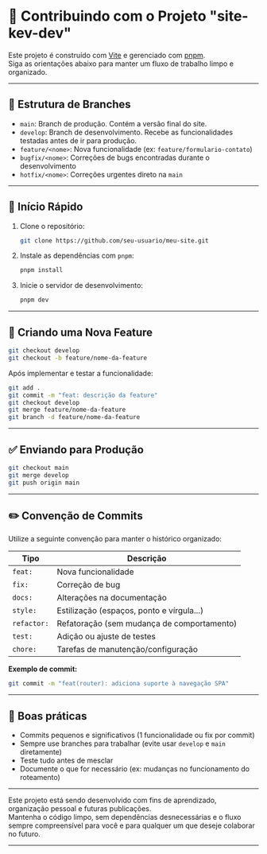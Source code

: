 
# 🧠 Contribuindo com o Projeto "site-kev-dev"

Este projeto é construído com [Vite](https://vitejs.dev/) e gerenciado com [pnpm](https://pnpm.io/).  
Siga as orientações abaixo para manter um fluxo de trabalho limpo e organizado.

---

## 🌳 Estrutura de Branches

- `main`: Branch de produção. Contém a versão final do site.
- `develop`: Branch de desenvolvimento. Recebe as funcionalidades testadas antes de ir para produção.
- `feature/<nome>`: Nova funcionalidade (ex: `feature/formulario-contato`)
- `bugfix/<nome>`: Correções de bugs encontradas durante o desenvolvimento
- `hotfix/<nome>`: Correções urgentes direto na `main`

---

## 🚀 Início Rápido

1. Clone o repositório:
   ```bash
   git clone https://github.com/seu-usuario/meu-site.git
   ```

2. Instale as dependências com `pnpm`:
   ```bash
   pnpm install
   ```

3. Inicie o servidor de desenvolvimento:
   ```bash
   pnpm dev
   ```

---

## 🧱 Criando uma Nova Feature

```bash
git checkout develop
git checkout -b feature/nome-da-feature
```

Após implementar e testar a funcionalidade:

```bash
git add .
git commit -m "feat: descrição da feature"
git checkout develop
git merge feature/nome-da-feature
git branch -d feature/nome-da-feature
```

---

## ✅ Enviando para Produção

```bash
git checkout main
git merge develop
git push origin main
```

---

## ✏️ Convenção de Commits

Utilize a seguinte convenção para manter o histórico organizado:

| Tipo       | Descrição                                  |
|------------|--------------------------------------------|
| `feat:`    | Nova funcionalidade                        |
| `fix:`     | Correção de bug                            |
| `docs:`    | Alterações na documentação                 |
| `style:`   | Estilização (espaços, ponto e vírgula...)  |
| `refactor:`| Refatoração (sem mudança de comportamento) |
| `test:`    | Adição ou ajuste de testes                 |
| `chore:`   | Tarefas de manutenção/configuração          |

**Exemplo de commit:**
```bash
git commit -m "feat(router): adiciona suporte à navegação SPA"
```

---

## 🧹 Boas práticas

- Commits pequenos e significativos (1 funcionalidade ou fix por commit)
- Sempre use branches para trabalhar (evite usar `develop` e `main` diretamente)
- Teste tudo antes de mesclar
- Documente o que for necessário (ex: mudanças no funcionamento do roteamento)

---

Este projeto está sendo desenvolvido com fins de aprendizado, organização pessoal e futuras publicações.  
Mantenha o código limpo, sem dependências desnecessárias e o fluxo sempre compreensível para você e para qualquer um que deseje colaborar no futuro.

---
